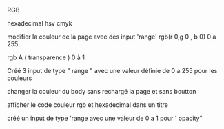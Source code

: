 RGB 

hexadecimal hsv cmyk

modifier la couleur de la page avec des input 'range'
 rgb(r 0,g 0 , b 0) 0 à 255 

rgb A ( transparence ) 0 à 1


Créé 3 input de type " range " avec une valeur définie de 0 a 255  pour les couleurs


changer la couleur du body sans rechargé  la page et sans boutton


afficher le code couleur rgb et  hexadecimal dans un titre 

créé un input de type 'range avec une valeur de 0 a 1 pour  ' opacity"
